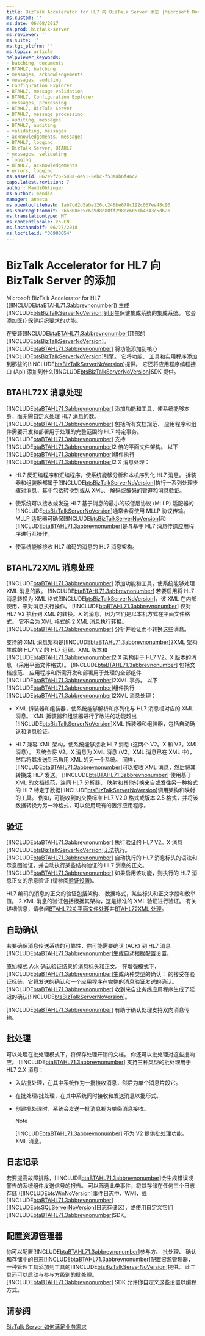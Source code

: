 ```yaml
---
title: BizTalk Accelerator for HL7 向 BizTalk Server 添加 |Microsoft Docs
ms.custom: ''
ms.date: 06/08/2017
ms.prod: biztalk-server
ms.reviewer: ''
ms.suite: ''
ms.tgt_pltfrm: ''
ms.topic: article
helpviewer_keywords:
- batching, documents
- BTAHL7, batching
- messages, acknowledgements
- messages, auditing
- Configuration Explorer
- BTAHL7, message validation
- BTAHL7, Configuration Explorer
- messages, processing
- BTAHL7, BizTalk Server
- BTAHL7, message processing
- auditing, messages
- BTAHL7, auditing
- validating, messages
- acknowledgements, messages
- BTAHL7, logging
- BizTalk Server, BTAHL7
- messages, validating
- logging
- BTAHL7, acknowledgements
- errors, logging
ms.assetid: 862e9f26-588a-4e91-8ebc-f53aab6f46c2
caps.latest.revision: 7
author: MandiOhlinger
ms.author: mandia
manager: anneta
ms.openlocfilehash: 1ab7cd2d5abe126cc246be678c192c037ee48c90
ms.sourcegitcommit: 266308ec5c6a9d8d80ff298ee6051b4843c5d626
ms.translationtype: MT
ms.contentlocale: zh-CN
ms.lasthandoff: 06/27/2018
ms.locfileid: "36980054"
---
```

# <a name="what-biztalk-accelerator-for-hl7-adds-to-biztalk-server"></a>BizTalk Accelerator for HL7 向 BizTalk Server 的添加
Microsoft BizTalk Accelerator for HL7 ([!INCLUDE[btaBTAHL71.3abbrevnonumber](../../includes/btabtahl71-3abbrevnonumber-md.md)]) 生成[!INCLUDE[btsBizTalkServerNoVersion](../../includes/btsbiztalkservernoversion-md.md)]到卫生保健集成系统的集成系统。 它会添加医疗保健组织要求的功能。  
  
 在安装[!INCLUDE[btaBTAHL71.3abbrevnonumber](../../includes/btabtahl71-3abbrevnonumber-md.md)]顶部的[!INCLUDE[btsBizTalkServerNoVersion](../../includes/btsbiztalkservernoversion-md.md)]。 [!INCLUDE[btaBTAHL71.3abbrevnonumber](../../includes/btabtahl71-3abbrevnonumber-md.md)] 将功能添加到核心[!INCLUDE[btsBizTalkServerNoVersion](../../includes/btsbiztalkservernoversion-md.md)]引擎。 它将功能、 工具和实用程序添加到那些的[!INCLUDE[btsBizTalkServerNoVersion](../../includes/btsbiztalkservernoversion-md.md)]提供。 它还将应用程序编程接口 (Api) 添加到什么[!INCLUDE[btsBizTalkServerNoVersion](../../includes/btsbiztalkservernoversion-md.md)]SDK 提供。  
  
## <a name="btahl72x-message-processing"></a>BTAHL72X 消息处理  
 [!INCLUDE[btaBTAHL71.3abbrevnonumber](../../includes/btabtahl71-3abbrevnonumber-md.md)] 添加功能和工具，使系统能够本身，而无需自定义处理 HL7 消息的数。 [!INCLUDE[btaBTAHL71.3abbrevnonumber](../../includes/btabtahl71-3abbrevnonumber-md.md)] 包括所有文档规范、 应用程序和组件需要开发和部署用于处理的完整范围的 HL7 特定事务。 [!INCLUDE[btaBTAHL71.3abbrevnonumber](../../includes/btabtahl71-3abbrevnonumber-md.md)] 支持[!INCLUDE[btaBTAHL71.3abbrevnonumber](../../includes/btabtahl71-3abbrevnonumber-md.md)]2 倍的平面文件架构。 以下[!INCLUDE[btaBTAHL71.3abbrevnonumber](../../includes/btabtahl71-3abbrevnonumber-md.md)]组件执行[!INCLUDE[btaBTAHL71.3abbrevnonumber](../../includes/btabtahl71-3abbrevnonumber-md.md)]2 X 消息处理：  
  
- HL7 反汇编程序和汇编程序，使系统能够分析和本机序列化 HL7 消息。 拆装器和组装器都属于[!INCLUDE[btsBizTalkServerNoVersion](../../includes/btsbiztalkservernoversion-md.md)]执行一系列处理步骤对消息，其中包括转换到或从 XML、 解码或编码的管道和消息验证。  
  
- 使系统可以接收或发送 HL7 基于消息的最小的较低层协议 (MLLP) 适配器的[!INCLUDE[btsBizTalkServerNoVersion](../../includes/btsbiztalkservernoversion-md.md)]通常会将使用 MLLP 协议传输。 MLLP 适配器可确保[!INCLUDE[btsBizTalkServerNoVersion](../../includes/btsbiztalkservernoversion-md.md)]和[!INCLUDE[btaBTAHL71.3abbrevnonumber](../../includes/btabtahl71-3abbrevnonumber-md.md)]是与基于 HL7 消息传送应用程序进行互操作。  
  
- 使系统能够接收 HL7 编码的消息的 HL7 消息架构。  
  
## <a name="btahl72xml-message-processing"></a>BTAHL72XML 消息处理  
 [!INCLUDE[btaBTAHL71.3abbrevnonumber](../../includes/btabtahl71-3abbrevnonumber-md.md)] 添加功能和工具，使系统能够处理 XML 消息的数。 [!INCLUDE[btaBTAHL71.3abbrevnonumber](../../includes/btabtahl71-3abbrevnonumber-md.md)] 若要启用将 HL7 消息转换为 XML 格式[!INCLUDE[btsBizTalkServerNoVersion](../../includes/btsbiztalkservernoversion-md.md)]，该 XML 在内部使用，来对消息执行操作。 [!INCLUDE[btaBTAHL71.3abbrevnonumber](../../includes/btabtahl71-3abbrevnonumber-md.md)] 仅对 HL7 V2 执行到 XML 的转换。X 的消息，因为它们是以本机方式在平面文件格式。 它不会为 XML 格式的 2.XML 消息执行转换。 [!INCLUDE[btaBTAHL71.3abbrevnonumber](../../includes/btabtahl71-3abbrevnonumber-md.md)] 分析并验证而不转换这些消息。  
  
 支持的 XML 消息架构是[!INCLUDE[btaBTAHL71.3abbrevnonumber](../../includes/btabtahl71-3abbrevnonumber-md.md)]2XML 架构生成的 HL7 V2 的 HL7 组织。XML 版本和[!INCLUDE[btaBTAHL71.3abbrevnonumber](../../includes/btabtahl71-3abbrevnonumber-md.md)]2 X 架构用于 HL7 V2。X 版本的消息 （采用平面文件格式）。 [!INCLUDE[btaBTAHL71.3abbrevnonumber](../../includes/btabtahl71-3abbrevnonumber-md.md)] 包括文档规范、 应用程序和所需开发和部署用于处理的全部组件[!INCLUDE[btaBTAHL71.3abbrevnonumber](../../includes/btabtahl71-3abbrevnonumber-md.md)]2XML 事务。 以下[!INCLUDE[btaBTAHL71.3abbrevnonumber](../../includes/btabtahl71-3abbrevnonumber-md.md)]组件执行[!INCLUDE[btaBTAHL71.3abbrevnonumber](../../includes/btabtahl71-3abbrevnonumber-md.md)]2XML 消息处理：  
  
- XML 拆装器和组装器，使系统能够解析和序列化与 HL7 消息相对应的 XML 消息。 XML 拆装器和组装器进行了改进的功能超出[!INCLUDE[btsBizTalkServerNoVersion](../../includes/btsbiztalkservernoversion-md.md)]XML 拆装器和组装器，包括自动确认和消息验证。  
  
- HL7 兼容 XML 架构，使系统能够接收 HL7 消息 (这两个 V2。X 和 V2。XML 消息）。 系统会将 V2。X 消息为 XML 消息 (V2。XML 消息已在 XML 中），然后将其发送到已启用 XML 的另一个系统。 同样，[!INCLUDE[btaBTAHL71.3abbrevnonumber](../../includes/btabtahl71-3abbrevnonumber-md.md)]可以接收 XML 消息，然后将其转换成 HL7 发送。 [!INCLUDE[btaBTAHL71.3abbrevnonumber](../../includes/btabtahl71-3abbrevnonumber-md.md)] 使用基于 XML 的文档规范，连同 HL7 分析器、 映射和其他转换来自或发往另一种格式的 HL7 特定于数据[!INCLUDE[btsBizTalkServerNoVersion](../../includes/btsbiztalkservernoversion-md.md)]调用架构和映射的工具。 例如，可能收到的交换标准 HL7 V2.0 格式或版本 2.5 格式，并将该数据转换为另一种格式，可以使用现有的医疗应用程序。  
  
## <a name="validation"></a>验证  
 [!INCLUDE[btaBTAHL71.3abbrevnonumber](../../includes/btabtahl71-3abbrevnonumber-md.md)] 执行验证的 HL7 V2。X 消息[!INCLUDE[btsBizTalkServerNoVersion](../../includes/btsbiztalkservernoversion-md.md)]无法执行。 [!INCLUDE[btaBTAHL71.3abbrevnonumber](../../includes/btabtahl71-3abbrevnonumber-md.md)] 自动执行的 HL7 消息标头的语法和示意图验证，并自动执行某些结构验证的 HL7 消息的正文。 [!INCLUDE[btaBTAHL71.3abbrevnonumber](../../includes/btabtahl71-3abbrevnonumber-md.md)] 如果启用该功能，则执行的 HL7 消息正文的示意验证 (请参阅[验证设置](../../adapters-and-accelerators/accelerator-hl7/validation-settings.md))。  
  
 HL7 编码的消息的正文的验证包括架构、 数据格式，某些标头和正文字段和枚举值。 2.XML 消息的验证包括根据其架构，这是标准的 XML 验证进行验证。 有关详细信息，请参阅[BTAHL72X 平面文件处理](../../adapters-and-accelerators/accelerator-hl7/btahl72x-flat-file-processing.md)并[BTAHL72XML 处理](../../adapters-and-accelerators/accelerator-hl7/btahl72xml-processing.md)。  
  
## <a name="auto-acknowledgment"></a>自动确认  
 若要确保消息传送系统的可靠性，你可能需要确认 (ACK) 到 HL7 消息[!INCLUDE[btaBTAHL71.3abbrevnonumber](../../includes/btabtahl71-3abbrevnonumber-md.md)]生成自动根据配置设置。  
  
 原始模式 Ack 确认验证结果的消息标头和正文。 在增强模式下，[!INCLUDE[btaBTAHL71.3abbrevnonumber](../../includes/btabtahl71-3abbrevnonumber-md.md)]生成两种类型的确认： 的接受在验证标头，它将发送的确认和一个应用程序在完整的消息验证发送的确认。 [!INCLUDE[btaBTAHL71.3abbrevnonumber](../../includes/btabtahl71-3abbrevnonumber-md.md)] 收到来自业务线应用程序生成了延迟的确认[!INCLUDE[btsBizTalkServerNoVersion](../../includes/btsbiztalkservernoversion-md.md)]。  
  
 [!INCLUDE[btaBTAHL71.3abbrevnonumber](../../includes/btabtahl71-3abbrevnonumber-md.md)] 有助于确认处理支持双向消息传输。  
  
## <a name="batching"></a>批处理  
 可以处理在批处理模式下，将保存处理开销的文档。 你还可以批处理对这些批响应。 [!INCLUDE[btaBTAHL71.3abbrevnonumber](../../includes/btabtahl71-3abbrevnonumber-md.md)] 支持三种类型的批处理用于 HL7 2.X 消息：  
  
- 入站批处理，在其中系统作为一批接收消息，然后为单个消息片段它。  
  
- 在批处理/批处理，在其中系统同时接收和发送消息以批形式。  
  
- 创建批处理时，系统会发送一批消息视为单条消息接收。  
  
  > [!NOTE]
  >  [!INCLUDE[btaBTAHL71.3abbrevnonumber](../../includes/btabtahl71-3abbrevnonumber-md.md)] 不为 V2 提供批处理功能。XML 消息。  
  
## <a name="logging"></a>日志记录  
 若要提高故障排除，[!INCLUDE[btaBTAHL71.3abbrevnonumber](../../includes/btabtahl71-3abbrevnonumber-md.md)]会生成错误或警告的系统组件发送信号的报告。 可以筛选此类事件，将其存储在任何三个日志存储 ([!INCLUDE[btsWinNoVersion](../../includes/btswinnoversion-md.md)]事件日志中，WMI，或[!INCLUDE[btaBTAHL71.3abbrevnonumber](../../includes/btabtahl71-3abbrevnonumber-md.md)][!INCLUDE[btsSQLServerNoVersion](../../includes/btssqlservernoversion-md.md)]日志存储区)，或使用自定义它们[!INCLUDE[btaBTAHL71.3abbrevnonumber](../../includes/btabtahl71-3abbrevnonumber-md.md)]SDK。  
  
## <a name="configuration-explorer"></a>配置资源管理器  
 你可以配置[!INCLUDE[btaBTAHL71.3abbrevnonumber](../../includes/btabtahl71-3abbrevnonumber-md.md)]参与方、 批处理、 确认和存储中的日志[!INCLUDE[btaBTAHL71.3abbrevnonumber](../../includes/btabtahl71-3abbrevnonumber-md.md)]配置资源管理器，一种管理工具添加到工具的[!INCLUDE[btsBizTalkServerNoVersion](../../includes/btsbiztalkservernoversion-md.md)]提供。 此工具还可以启动与参与方级别的批处理。 [!INCLUDE[btaBTAHL71.3abbrevnonumber](../../includes/btabtahl71-3abbrevnonumber-md.md)] SDK 允许你自定义这些设置以编程方式。  
  
## <a name="see-also"></a>请参阅  
 [BizTalk Server 如何满足业务需求](../../adapters-and-accelerators/accelerator-hl7/how-biztalk-server-solves-the-business-need2.md)